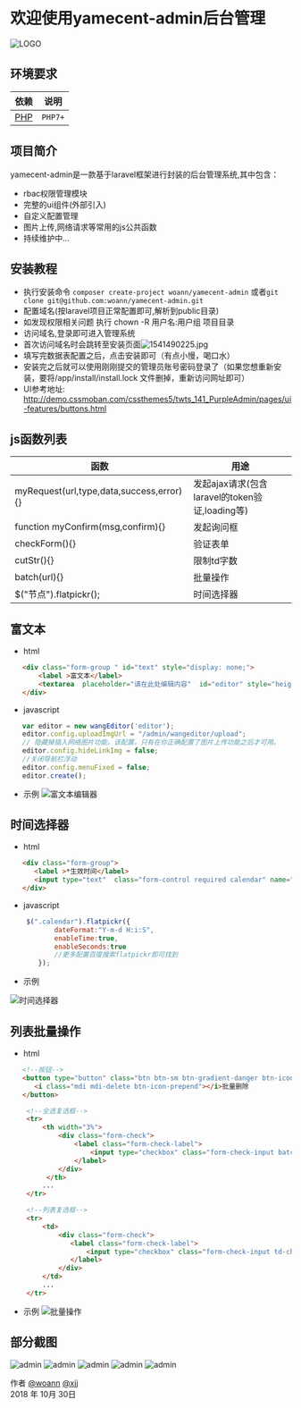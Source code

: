# 欢迎使用yamecent-admin后台管理
![LOGO](http://demo.woann.cn/uploads/avatar/20181107/5be269ef937d1.png)

## 环境要求

| 依赖 | 说明 |
| -------- | -------- |
| [PHP](https://secure.php.net/manual/zh/install.php) | `PHP7+` |


## 项目简介
yamecent-admin是一款基于laravel框架进行封装的后台管理系统,其中包含：

* rbac权限管理模块
* 完整的ui组件(外部引入)
* 自定义配置管理
* 图片上传,网络请求等常用的js公共函数
* 持续维护中...


## 安装教程
* 执行安装命令 `composer create-project woann/yamecent-admin` 或者`git clone git@github.com:woann/yamecent-admin.git` 
* 配置域名(按laravel项目正常配置即可,解析到public目录)
* 如发现权限相关问题 执行 chown -R 用户名:用户组 项目目录
* 访问域名,登录即可进入管理系统
* 首次访问域名时会跳转至安装页面![1541490225.jpg](https://upload-images.jianshu.io/upload_images/14769055-a5c3bae19726a891.jpg?imageMogr2/auto-orient/strip%7CimageView2/2/w/1240)
* 填写完数据表配置之后，点击安装即可（有点小慢，喝口水）
* 安装完之后就可以使用刚刚提交的管理员账号密码登录了（如果您想重新安装，要将/app/install/install.lock 文件删掉，重新访问网址即可）
* UI参考地址: http://demo.cssmoban.com/cssthemes5/twts_141_PurpleAdmin/pages/ui-features/buttons.html


## js函数列表

| 函数 | 用途 |
| -------- | -------- |
| myRequest(url,type,data,success,error){} | 发起ajax请求(包含laravel的token验证,loading等) |
| function myConfirm(msg,confirm){} | 发起询问框 |
| checkForm(){} | 验证表单 |
| cutStr(){} | 限制td字数 |
| batch(url){} | 批量操作 |
| $("节点").flatpickr(); | 时间选择器 |
## 富文本
 * html
 ```html
    <div class="form-group " id="text" style="display: none;">
        <label >富文本</label>
        <textarea  placeholder="请在此处编辑内容"  id="editor" style="height:400px;max-height:400px;overflow: hidden"></textarea >   
    </div>
 ```
 * javascript
 ```javascript
    var editor = new wangEditor('editor');
    editor.config.uploadImgUrl = "/admin/wangeditor/upload";
    // 隐藏掉插入网络图片功能。该配置，只有在你正确配置了图片上传功能之后才可用。
    editor.config.hideLinkImg = false;
    //关闭导航栏浮动
    editor.config.menuFixed = false;
    editor.create();
 ```
 * 示例
![富文本编辑器](http://upload-images.jianshu.io/upload_images/14769055-b42c1b3b4f4ab979.png?imageMogr2/auto-orient/strip%7CimageView2/2/w/1240)

## 时间选择器
* html
 ```html
    <div class="form-group">
       <label >*生效时间</label>
       <input type="text"  class="form-control required calendar" name="time" placeholder="请选择时间">
    </div>
 ```
 * javascript
 ```javascript
     $(".calendar").flatpickr({
            dateFormat:"Y-m-d H:i:S",
            enableTime:true,
            enableSeconds:true
            //更多配置百度搜索flatpickr即可找到
        });
 ```
  * 示例

![时间选择器](https://github.com/woann/yamecent-admin/raw/master/public/images/timer.png)

## 列表批量操作
* html
 ```html
    <!--按钮-->
    <button type="button" class="btn btn-sm btn-gradient-danger btn-icon-text" onclick="batch('/admin/user/del/')">
       <i class="mdi mdi-delete btn-icon-prepend"></i>批量删除
    </button>
```
```html
    <!--全选复选框-->
    <tr>
        <th width="3%">
            <div class="form-check">
                <label class="form-check-label">
                    <input type="checkbox" class="form-check-input batch-all">
                </label>
            </div>
         </th>
        ...
    </tr>
```
```html
    <!--列表复选框-->
    <tr>
        <td>
            <div class="form-check">
               <label class="form-check-label">
                   <input type="checkbox" class="form-check-input td-check" value="{{ $v->id }}">
               </label>
            </div>
        </td>
        ...
    </tr>
 ```

 * 示例
![批量操作](http://upload-images.jianshu.io/upload_images/14769055-62ba575064933680.png?imageMogr2/auto-orient/strip%7CimageView2/2/w/1240)

[1]: https://www.woann.cn
[2]: http://xjj.woann.cn
[3]: http://demo.woann.cn

## 部分截图

![admin](https://github.com/woann/yamecent-admin/raw/master/public/images/深度截图_选择区域_20181106171647.png)
![admin](https://github.com/woann/yamecent-admin/raw/master/public/images/深度截图_选择区域_20181106171657.png)
![admin](https://github.com/woann/yamecent-admin/raw/master/public/images/深度截图_选择区域_20181106171704.png)
![admin](https://github.com/woann/yamecent-admin/raw/master/public/images/深度截图_选择区域_20181106171710.png)
![admin](https://github.com/woann/yamecent-admin/raw/master/public/images/深度截图_选择区域_20181106171719.png)

作者 [@woann][1]  [@xjj][2]   
2018 年 10月 30日    
